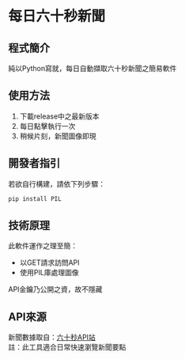 # 每日六十秒新聞

## 程式簡介
純以Python寫就，每日自動擷取六十秒新聞之簡易軟件

## 使用方法
1. 下載release中之最新版本
2. 每日點擊執行一次
3. 稍候片刻，新聞圖像即現

## 開發者指引
若欲自行構建，請依下列步驟：

```bash
pip install PIL
```

## 技術原理
此軟件運作之理至簡：
- 以GET請求訪問API
- 使用PIL庫處理圖像

API金鑰乃公開之資，故不隱藏

## API來源
新聞數據取自：[六十秒API站](https://jx.iqfk.top/)  
註：此工具適合日常快速瀏覽新聞要點
